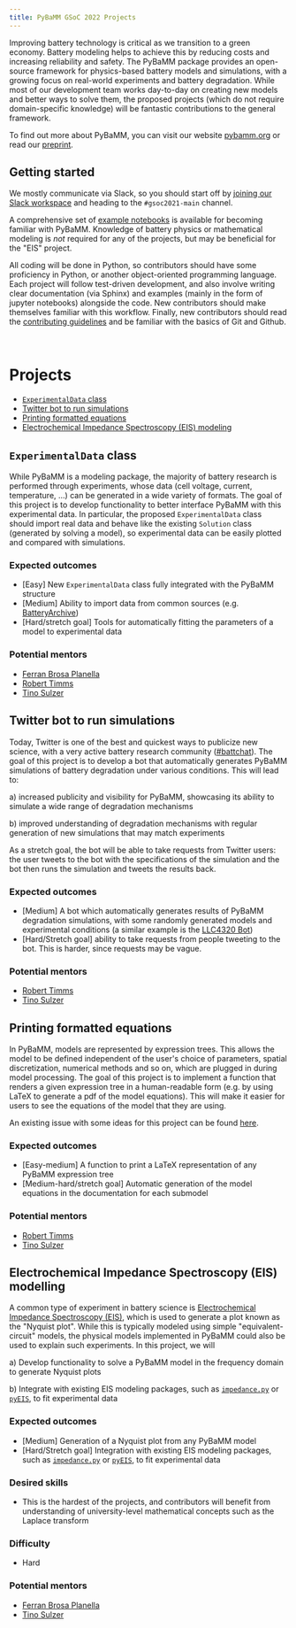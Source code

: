```yaml
---
title: PyBaMM GSoC 2022 Projects
---
```


Improving battery technology is critical as we transition to a green economy. Battery modeling helps to achieve this by reducing costs and increasing reliability and safety. The PyBaMM package provides an open-source framework for physics-based battery models and simulations, with a growing focus on real-world experiments and battery degradation.
While most of our development team works day-to-day on creating new models and better ways to solve them, the proposed projects (which do not require domain-specific knowledge) will be fantastic contributions to the general framework.

To find out more about PyBaMM, you can visit our website [pybamm.org](pybamm.org) or read our [preprint](https://ecsarxiv.org/67ckj/).

## Getting started

We mostly communicate via Slack, so you should start off by [joining our Slack workspace](https://www.pybamm.org/contact) and heading to the `#gsoc2021-main` channel.

A comprehensive set of [example notebooks](https://docs.pybamm.org/en/latest/source/examples/index.html) is available for becoming familiar with PyBaMM.
Knowledge of battery physics or mathematical modeling is *not* required for any of the projects, but may be beneficial for the "EIS" project.

All coding will be done in Python, so contributors should have some proficiency in Python, or another object-oriented programming language.
Each project will follow test-driven development, and also involve writing clear documentation (via Sphinx) and examples (mainly in the form of jupyter notebooks) alongside the code. New contributors should make themselves familiar with this workflow.
Finally, new contributors should read the [contributing guidelines](https://github.com/pybamm-team/PyBaMM/blob/develop/CONTRIBUTING.md) and be familiar with the basics of Git and Github.

&nbsp;

# Projects

* [`ExperimentalData` class](#experimentaldata-class)
* [Twitter bot to run simulations](#twitter-bot-to-run-simulations)
* [Printing formatted equations](#printing-formatted-equations)
* [Electrochemical Impedance Spectroscopy (EIS) modeling](#electrochemical-impedance-spectroscopy-eis-modelling)

## `ExperimentalData` class

While PyBaMM is a modeling package, the majority of battery research is performed through experiments, whose data (cell voltage, current, temperature, ...) can be generated in a wide variety of formats.
The goal of this project is to develop functionality to better interface PyBaMM with this experimental data.
In particular, the proposed `ExperimentalData` class should import real data and behave like the existing `Solution` class (generated by solving a model), so experimental data can be easily plotted and compared with simulations.

### Expected outcomes
* [Easy] New `ExperimentalData` class fully integrated with the PyBaMM structure
* [Medium] Ability to import data from common sources (e.g. [BatteryArchive](https://www.batteryarchive.org/))
* [Hard/stretch goal] Tools for automatically fitting the parameters of a model to experimental data

### Potential mentors
* [Ferran Brosa Planella](https://github.com/brosaplanella)
* [Robert Timms](https://github.com/rtimms)
* [Tino Sulzer](https://github.com/tinosulzer)

## Twitter bot to run simulations

Today, Twitter is one of the best and quickest ways to publicize new science, with a very active battery research community ([#battchat](https://twitter.com/hashtag/battchat?src=hashtag_click)).
The goal of this project is to develop a bot that automatically generates PyBaMM simulations of battery degradation under various conditions.
This will lead to:

a) increased publicity and visibility for PyBaMM, showcasing its ability to simulate a wide range of degradation mechanisms

b) improved understanding of degradation mechanisms with regular generation of new simulations that may match experiments

As a stretch goal, the bot will be able to take requests from Twitter users: the user tweets to the bot with the specifications of the simulation and the bot then runs the simulation and tweets the results back.

### Expected outcomes
* [Medium] A bot which automatically generates results of PyBaMM degradation simulations, with some randomly generated models and experimental conditions (a similar example is the [LLC4320 Bot](https://twitter.com/LLC4320Bot))
* [Hard/Stretch goal] ability to take requests from people tweeting to the bot. This is harder, since requests may be vague.

### Potential mentors
* [Robert Timms](https://github.com/rtimms)
* [Tino Sulzer](https://github.com/tinosulzer)

## Printing formatted equations

In PyBaMM, models are represented by expression trees. This allows the model to be defined independent of the user's choice of parameters, spatial discretization, numerical methods and so on, which are plugged in during model processing.
The goal of this project is to implement a function that renders a given expression tree in a human-readable form (e.g. by using LaTeX to generate a pdf of the model equations).
This will make it easier for users to see the equations of the model that they are using.

An existing issue with some ideas for this project can be found [here](https://github.com/pybamm-team/PyBaMM/issues/722).

### Expected outcomes
* [Easy-medium] A function to print a LaTeX representation of any PyBaMM expression tree
* [Medium-hard/stretch goal] Automatic generation of the model equations in the documentation for each submodel

### Potential mentors
* [Robert Timms](https://github.com/rtimms)
* [Tino Sulzer](https://github.com/tinosulzer)

## Electrochemical Impedance Spectroscopy (EIS) modelling

A common type of experiment in battery science is [Electrochemical Impedance Spectroscopy (EIS)](https://www.gamry.com/application-notes/EIS/basics-of-electrochemical-impedance-spectroscopy/), which is used to generate a plot known as the "Nyquist plot".
While this is typically modeled using simple "equivalent-circuit" models, the physical models implemented in PyBaMM could also be used to explain such experiments.
In this project, we will

a) Develop functionality to solve a PyBaMM model in the frequency domain to generate Nyquist plots

b) Integrate with existing EIS modeling packages, such as [`impedance.py`](https://github.com/ECSHackWeek/impedance.py) or [`pyEIS`](https://github.com/kbknudsen/PyEIS), to fit experimental data

### Expected outcomes
* [Medium] Generation of a Nyquist plot from any PyBaMM model
* [Hard/Stretch goal] Integration with existing EIS modeling packages, such as [`impedance.py`](https://github.com/ECSHackWeek/impedance.py) or [`pyEIS`](https://github.com/kbknudsen/PyEIS), to fit experimental data

### Desired skills
* This is the hardest of the projects, and contributors will benefit from understanding of university-level mathematical concepts such as the Laplace transform

### Difficulty
* Hard

### Potential mentors
* [Ferran Brosa Planella](https://github.com/brosaplanella)
* [Tino Sulzer](https://github.com/tinosulzer)
